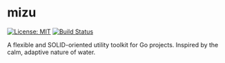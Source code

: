 # mizu

[![License: MIT](https://img.shields.io/badge/License-MIT-yellow.svg)](https://opensource.org/licenses/MIT)
[![Build Status](https://github.com/AldiRvn/mizu/actions/workflows/go.yml/badge.svg)](https://github.com/AldiRvn/mizu/actions/workflows/go.yml)

A flexible and SOLID-oriented utility toolkit for Go projects. Inspired by the calm, adaptive nature of water.
